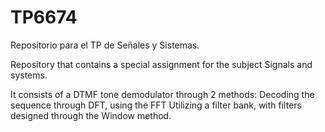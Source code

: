 # TP6674
Repositorio para el TP de Señales y Sistemas.

Repository that contains a special assignment for the subject Signals and systems.


It consists of a DTMF tone demodulator through 2 methods:
Decoding the sequence through DFT, using the FFT
Utilizing a filter bank, with filters designed through the Window method.
